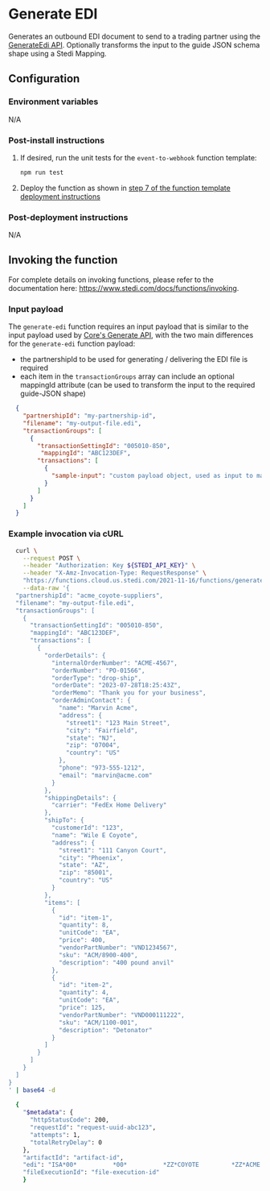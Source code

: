 # Generate EDI

Generates an outbound EDI document to send to a trading partner using the [GenerateEdi API](https://www.stedi.com/docs/core/parsing-and-generating-edi#generate-and-send-edi). Optionally transforms the input to the guide JSON schema shape using a Stedi Mapping. 

## Configuration

### Environment variables

N/A

### Post-install instructions

1. If desired, run the unit tests for the `event-to-webhook` function template:

    ```bash
    npm run test
    ```

2. Deploy the function as shown in [step 7 of the function template deployment instructions](/README.md#deploying-function-templates)

### Post-deployment instructions

N/A

## Invoking the function

For complete details on invoking functions, please refer to the documentation here: https://www.stedi.com/docs/functions/invoking.

### Input payload

The `generate-edi` function requires an input payload that is similar to the input payload used by [Core's Generate API](https://www.stedi.com/docs/core/parsing-and-generating-edi#runtime-data-required-to-generate-edi), with the two main differences for the `generate-edi` function payload: 
- the partnershipId to be used for generating / delivering the EDI file is required
- each item in the `transactionGroups` array can include an optional mappingId attribute (can be used to transform the input to the required guide-JSON shape)

```json
  {
    "partnershipId": "my-partnership-id",
    "filename": "my-output-file.edi",
    "transactionGroups": [
      {
        "transactionSettingId": "005010-850",
         "mappingId": "ABC123DEF",
        "transactions": [
          {
            "sample-input": "custom payload object, used as input to mapping"
          }
        ]
      }
    ]
  }
```

### Example invocation via cURL

```bash
  curl \
    --request POST \
    --header "Authorization: Key ${STEDI_API_KEY}" \
    --header "X-Amz-Invocation-Type: RequestResponse" \
    "https://functions.cloud.us.stedi.com/2021-11-16/functions/generate-edi/invocations" \
    --data-raw '{
  "partnershipId": "acme_coyote-suppliers",
  "filename": "my-output-file.edi",
  "transactionGroups": [
    {
      "transactionSettingId": "005010-850",
      "mappingId": "ABC123DEF",
      "transactions": [
        {
          "orderDetails": {
            "internalOrderNumber": "ACME-4567",
            "orderNumber": "PO-01566",
            "orderType": "drop-ship",
            "orderDate": "2023-07-28T18:25:43Z",
            "orderMemo": "Thank you for your business",
            "orderAdminContact": {
              "name": "Marvin Acme",
              "address": {
                "street1": "123 Main Street",
                "city": "Fairfield",
                "state": "NJ",
                "zip": "07004",
                "country": "US"
              },
              "phone": "973-555-1212",
              "email": "marvin@acme.com"
            }
          },
          "shippingDetails": {
            "carrier": "FedEx Home Delivery"
          },
          "shipTo": {
            "customerId": "123",
            "name": "Wile E Coyote",
            "address": {
              "street1": "111 Canyon Court",
              "city": "Phoenix",
              "state": "AZ",
              "zip": "85001",
              "country": "US"
            }
          },
          "items": [
            {
              "id": "item-1",
              "quantity": 8,
              "unitCode": "EA",
              "price": 400,
              "vendorPartNumber": "VND1234567",
              "sku": "ACM/8900-400",
              "description": "400 pound anvil"
            },
            {
              "id": "item-2",
              "quantity": 4,
              "unitCode": "EA",
              "price": 125,
              "vendorPartNumber": "VND000111222",
              "sku": "ACM/1100-001",
              "description": "Detonator"
            }
          ]
        }
      ]
    }
  ]
}
' | base64 -d
  
  {
    "$metadata": {
      "httpStatusCode": 200,
      "requestId": "request-uuid-abc123",
      "attempts": 1,
      "totalRetryDelay": 0
    },
    "artifactId": "artifact-id",
    "edi": "ISA*00*          *00*          *ZZ*COYOTE         *ZZ*ACME           *230728*1825*U*00501*000002073*1*P*>~GS*PO*COYOTE*ACME*20230728*182543*000002073*X*005010~ST*850*0001~BEG*00*DS*PO-01566**20230728~REF*CO*ACME-4567~REF*ZZ*Thank you for your business~PER*OC*Marvin Acme*TE*973-555-1212*EM*marvin@acme.com~TD5****ZZ*FHD~N1*ST*Wile E Coyote*92*123~N3*111 Canyon Court~N4*Phoenix*AZ*85001*US~PO1*item-1*0008*EA*400**VC*VND1234567*SK*ACM/8900-400~PID*F****400 pound anvil~PO1*item-2*0004*EA*125**VC*VND000111222*SK*ACM/1100-001~PID*F****Detonator~CTT*2~AMT*TT*3700~SE*16*0001~GE*1*000002073~IEA*1*000002073~"
    "fileExecutionId": "file-execution-id"
    }
```

